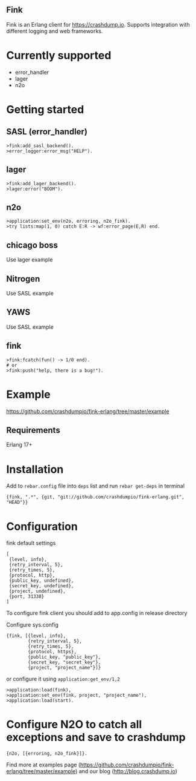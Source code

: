Fink
----

Fink is an Erlang client for https://crashdump.io. Supports integration with different logging and web frameworks.

Currently supported
===================

* error_handler
* lager
* n2o

Getting started
===============

SASL (error_handler)
---

```
>fink:add_sasl_backend().
>error_logger:error_msg("HELP").

```

lager
---

```
>fink:add_lager_backend().
>lager:error("BOOM").
```

n2o
---

```
>application:set_env(n2o, erroring, n2o_fink).
>try lists:map(1, 0) catch E:R -> wf:error_page(E,R) end.
```

chicago boss
---

Use lager example


Nitrogen
---

Use SASL example

YAWS
---

Use SASL example

fink
----

```
>fink:fcatch(fun() -> 1/0 end).
# or
>fink:push("help, there is a bug!").
```

Example
=======

https://github.com/crashdumpio/fink-erlang/tree/master/example


Requirements
------------

Erlang 17+


Installation
============


Add to `rebar.config` file into `deps` list and run `rebar get-deps` in terminal

    {fink, ".*", {git, "git://github.com/crashdumpio/fink-erlang.git", "HEAD"}}


Configuration
=============

fink default settings

    [
     {level, info},
     {retry_interval, 5},
     {retry_times, 5},
     {protocol, http},
     {public_key, undefined},
     {secret_key, undefined},
     {project, undefined},
     {port, 31338}
    ]

To configure fink client you should add to app.config in release directory

Configure sys.config

    {fink, [{level, info},
            {retry_interval, 5},
            {retry_times, 5},
            {protocol, https},
            {public_key, "public_key"},
            {secret_key, "secret_key"},
            {project, "project_name"}]}


or configure it using `application:get_env/1,2`

    >application:load(fink),
    >application:set_env(fink, project, "project_name"),
    >application:load(start).


Configure N2O to catch all exceptions and save to crashdump
===========================================================

    {n2o, [{erroring, n2o_fink}]}.


Find more at examples page (https://github.com/crashdumpio/fink-erlang/tree/master/example)
and our blog (http://blog.crashdump.io)
